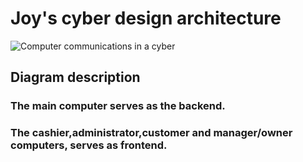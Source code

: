 # Joy's cyber design architecture
![Computer communications in a cyber](cyber\image.png)

## Diagram description
### The main computer serves as the backend.

### The cashier,administrator,customer and manager/owner computers, serves as frontend. 